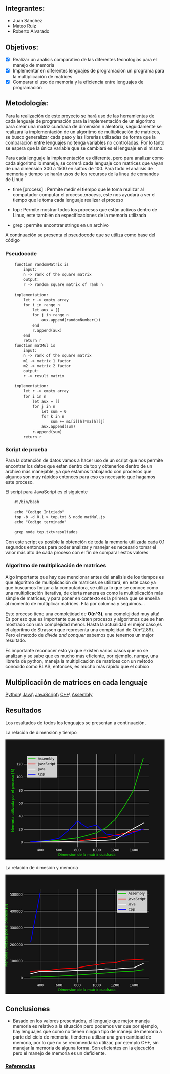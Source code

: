 ## Integrantes:

- Juan Sánchez
- Mateo Ruiz
- Roberto Alvarado

## Objetivos:

- [x] Realizar un análisis comparativo de las diferentes tecnologías para el manejo de memoria
- [x] Implementar en diferentes lenguajes de programación un programa para la multiplicación de matrices
- [x] Comparar el uso de memoria y la eficiencia entre lenguajes de programación 

## Metodología:

Para la realización de este proyecto se hará uso de las herramientas de cada
lenguaje de programación para la implementación de un algoritmo para crear una
matriz cuadrada de dimensión n aleatoria, seguidamente se realizará la
implementación de un algoritmo de multiplicación de matrices, se busco
generalizar cada paso y las librerías utilizadas de forma que la comparación
entre lenguajes no tenga variables no controladas. Por lo tanto se espera que
la única variable que se cambiará es el lenguaje en si mismo. 

Para cada lenguaje la implementación es diferente, pero para analizar como cada
algoritmo lo maneja, se correrá cada lenguaje con matrices que vayan de una
dimensión 300 a 1500 en saltos de 100. Para todo el análisis de memoria
y tiempo se harán usos de los recursos de la linea de comandos de Linux

- time [process] : Permite medir el tiempo que le toma realizar al
  computador computar el proceso _process_, este nos ayudará a ver el tiempo que le toma
  cada lenguaje realizar el proceso 

- top : Permite mostrar todos los procesos que están activos dentro de Linux,
  este también da especificaciones de la memoria utilizada

- grep : permite encontrar strings en un archivo 
 
A continuación se presenta el pseudocode que se utiliza como base del código 

### Pseudocode 

        function randomMatrix is 
            input:
            n -> rank of the square matrix
            output:
            r -> random square matrix of rank n

        implementation:
            let r -> empty array
            for i in range n
                let aux = []
                for j in range n
                    aux.append(randomNumber())
                end
                r.append(aux)
            end
            return r
        function matMul is
            input:
            n -> rank of the square matrix
            m1 -> matrix 1 factor
            m2 -> matrix 2 factor
            output:
            r -> result matrix

        implementation:
            let r -> empty array
            for i in n
                let aux = []
                for j in n
                    let sum = 0
                    for k in n
                        sum += m1[i][h]*m2[h][j]
                    aux.append(sum)
                r.append(sum)
            return r


### Script de prueba

Para la obtención de datos vamos a hacer uso de un script que nos permite
encontrar los datos que estan dentro de top y obtenerlos dentro de un archivo
más manejable, ya que estamos trabajando con procesos que algunos son muy
rápidos entonces para eso es necesario que hagamos este proceso. 

El script para JavaScript es el siguiente

        #!/bin/bash
        
        echo "Codigo Iniciado"
        top -b -d 0.1 > top.txt & node matMul.js
        echo "Codigo terminado"

        grep node top.txt>resultados

Con este script es posible la obtención de toda la memoria utilizada cada 0.1 segundos
entonces para poder analizar y manejar es necesario tomar el valor más alto de
cada proceso con el fin de comparar estos valores

### Algoritmo de multiplicación de matrices

Algo importante que hay que mencionar antes del análisis de los tiempos es que
algoritmo de multiplicación de matrices se utilizará, en este caso ya que
buscamos forzar a la computadora, se utiliza lo que se conoce como una
multiplicación iterativa, de cierta manera es como la multiplicación más
simple de matrices, y para poner en contexto es la primera que se enseña al
momento de multiplicar matrices. Fila por columna y seguimos... 

Este proceso tiene una complejidad de  __O(n^3)__, una complejidad muy alta! Es
por eso que es importante que existen procesos y algoritmos que se han mostrado
con una complejidad menor. Hasta la actualidad el mejor caso,es el algoritmo de
Strassen que representa una complejidad de O(n^2.89). Pero el metodo de _divide
and conquer_ sabemos que tenemos un mejor resultado.

Es importante reconocer esto ya que existen varios casos que no se analizan
y se sabe que es mucho más eficiente, por ejemplo, numpy, una libreria de
python, maneja la multiplicación de matrices con un método conocido como BLAS,
entonces, es mucho más rápido que el cúbico
 
## Multiplicación de matrices en cada lenguaje

[Python](./subpages/python.md)\\
[Java](./subpages/java.md)\\
[JavaScript](./subpages/javaScript.md)\\
[C++](./subpages/cpp.md)\\
[Assembly](./subpages/assembly.md)

## Resultados 
Los resultados de todos los lenguajes se presentan a continuación,

La relación de dimensión y tiempo 

![resultados](./results/resultsTime.png)

La relación de dimesión y memoria 

![resultados](./results/results.png)

## Conclusiones


- Basado en los valores presentados, el lenguaje que mejor maneja memoria es
  relativo a la situación pero podemos ver que por ejemplo, hay lenguajes que
  como no tienen ningun tipo de manejo de memoria a parte del ciclo de memoria,
  tienden a utilizar una gran cantidad de memoria, por lo que no se
  recomendaría utilizar, por ejemplo C++, sin manejar la memoria de alguna
  forma. Son eficientes en la ejecución pero el manejo de memoria es un deficiente.

### [Referencias](./subpages/referencias.md)

